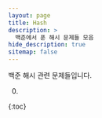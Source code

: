 ```yaml
---
layout: page
title: Hash
description: >
  백준에서 푼 해시 문제들 모음
hide_description: true
sitemap: false
---
```

백준 해시 관련 문제들입니다.

0. 
{:toc}

